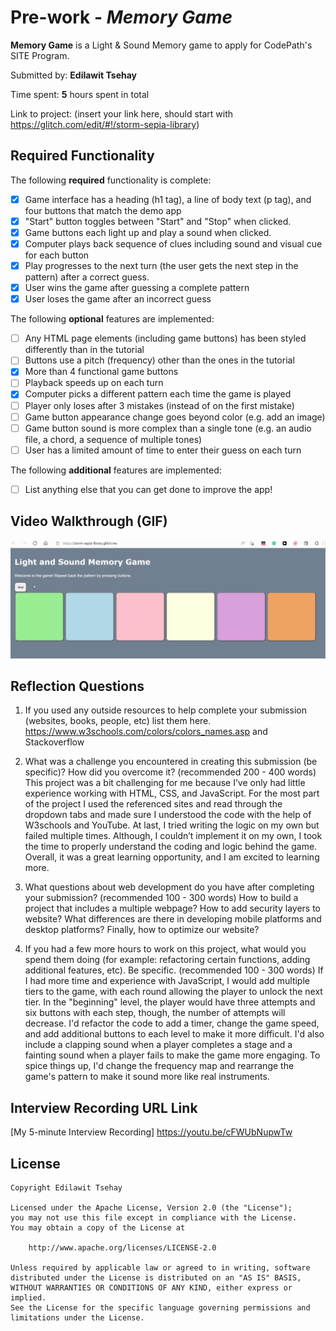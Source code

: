 # Pre-work - *Memory Game*

**Memory Game** is a Light & Sound Memory game to apply for CodePath's SITE Program. 

Submitted by: **Edilawit Tsehay**

Time spent: **5** hours spent in total

Link to project: (insert your link here, should start with https://glitch.com/edit/#!/storm-sepia-library)

## Required Functionality

The following **required** functionality is complete:

* [x] Game interface has a heading (h1 tag), a line of body text (p tag), and four buttons that match the demo app
* [x] "Start" button toggles between "Start" and "Stop" when clicked. 
* [x] Game buttons each light up and play a sound when clicked. 
* [x] Computer plays back sequence of clues including sound and visual cue for each button
* [x] Play progresses to the next turn (the user gets the next step in the pattern) after a correct guess. 
* [x] User wins the game after guessing a complete pattern
* [x] User loses the game after an incorrect guess

The following **optional** features are implemented:

* [ ] Any HTML page elements (including game buttons) has been styled differently than in the tutorial
* [ ] Buttons use a pitch (frequency) other than the ones in the tutorial
* [x] More than 4 functional game buttons
* [ ] Playback speeds up on each turn
* [x] Computer picks a different pattern each time the game is played
* [ ] Player only loses after 3 mistakes (instead of on the first mistake)
* [ ] Game button appearance change goes beyond color (e.g. add an image)
* [ ] Game button sound is more complex than a single tone (e.g. an audio file, a chord, a sequence of multiple tones)
* [ ] User has a limited amount of time to enter their guess on each turn

The following **additional** features are implemented:

- [ ] List anything else that you can get done to improve the app!

## Video Walkthrough (GIF)

<img src='walkthrough.gif' title='Video Walkthrough' width='' alt='Video Walkthrough' />

## Reflection Questions
1. If you used any outside resources to help complete your submission (websites, books, people, etc) list them here. 
https://www.w3schools.com/colors/colors_names.asp  and Stackoverflow


2. What was a challenge you encountered in creating this submission (be specific)? How did you overcome it? (recommended 200 - 400 words) 
This project was a bit challenging for me because I’ve only had little experience working with HTML, CSS, and JavaScript. For the most part of the project I used the referenced sites and read through the dropdown tabs and made sure I understood the code with the help of W3schools and YouTube. At last, I tried writing the logic on my own but failed multiple times. Although, I couldn’t implement it on my own, I took the time to properly understand the coding and logic behind the game. Overall, it was a great learning opportunity, and I am excited to learning more.
3. What questions about web development do you have after completing your submission? (recommended 100 - 300 words) 
How to build a project that includes a multiple webpage?
How to add security layers to website?
What differences are there in developing mobile platforms and desktop platforms?
Finally, how to optimize our website? 

4. If you had a few more hours to work on this project, what would you spend them doing (for example: refactoring certain functions, adding additional features, etc). Be specific. (recommended 100 - 300 words) 
If I had more time and experience with JavaScript, I would add multiple tiers to the game, with each round allowing the player to unlock the next tier. In the "beginning" level, the player would have three attempts and six buttons with each step, though, the number of attempts will decrease. I'd refactor the code to add a timer, change the game speed, and add additional buttons to each level to make it more difficult. I'd also include a clapping sound when a player completes a stage and a fainting sound when a player fails to make the game more engaging. To spice things up, I'd change the frequency map and rearrange the game's pattern to make it sound more like real instruments.


## Interview Recording URL Link

[My 5-minute Interview Recording] https://youtu.be/cFWUbNupwTw


## License

    Copyright Edilawit Tsehay

    Licensed under the Apache License, Version 2.0 (the "License");
    you may not use this file except in compliance with the License.
    You may obtain a copy of the License at

        http://www.apache.org/licenses/LICENSE-2.0

    Unless required by applicable law or agreed to in writing, software
    distributed under the License is distributed on an "AS IS" BASIS,
    WITHOUT WARRANTIES OR CONDITIONS OF ANY KIND, either express or implied.
    See the License for the specific language governing permissions and
    limitations under the License.

